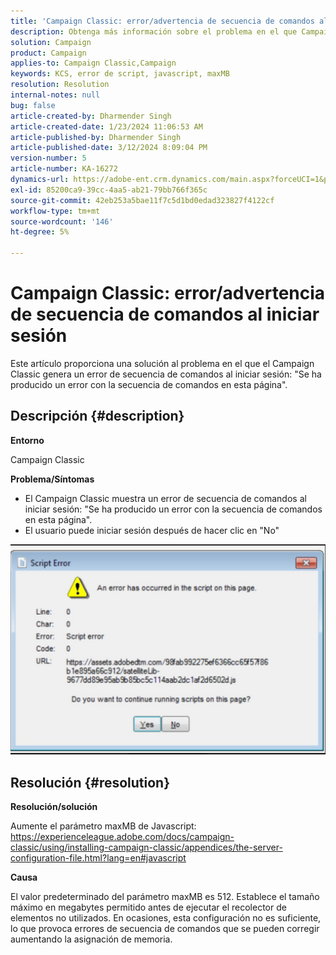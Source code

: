 ```yaml
---
title: 'Campaign Classic: error/advertencia de secuencia de comandos al iniciar sesión'
description: Obtenga más información sobre el problema en el que Campaign Classic muestra una advertencia de error de script al iniciar sesión. Aumente el parámetro maxMB de Javascript.
solution: Campaign
product: Campaign
applies-to: Campaign Classic,Campaign
keywords: KCS, error de script, javascript, maxMB
resolution: Resolution
internal-notes: null
bug: false
article-created-by: Dharmender Singh
article-created-date: 1/23/2024 11:06:53 AM
article-published-by: Dharmender Singh
article-published-date: 3/12/2024 8:09:04 PM
version-number: 5
article-number: KA-16272
dynamics-url: https://adobe-ent.crm.dynamics.com/main.aspx?forceUCI=1&pagetype=entityrecord&etn=knowledgearticle&id=3eda4c7e-dfb9-ee11-a569-6045bd006149
exl-id: 85200ca9-39cc-4aa5-ab21-79bb766f365c
source-git-commit: 42eb253a5bae11f7c5d1bd0edad323827f4122cf
workflow-type: tm+mt
source-wordcount: '146'
ht-degree: 5%

---
```


# Campaign Classic: error/advertencia de secuencia de comandos al iniciar sesión


Este artículo proporciona una solución al problema en el que el Campaign Classic genera un error de secuencia de comandos al iniciar sesión: &quot;Se ha producido un error con la secuencia de comandos en esta página&quot;.

## Descripción {#description}


<b>Entorno</b>

Campaign Classic

<b>Problema/Síntomas</b>

- El Campaign Classic muestra un error de secuencia de comandos al iniciar sesión: &quot;Se ha producido un error con la secuencia de comandos en esta página&quot;.
- El usuario puede iniciar sesión después de hacer clic en &quot;No&quot;


![](assets/___3fda4c7e-dfb9-ee11-a569-6045bd006149___.jpeg)


## Resolución {#resolution}


<b>Resolución/solución</b>

Aumente el parámetro maxMB de Javascript: https://experienceleague.adobe.com/docs/campaign-classic/using/installing-campaign-classic/appendices/the-server-configuration-file.html?lang=en#javascript

<b>Causa</b>

El valor predeterminado del parámetro maxMB es 512. Establece el tamaño máximo en megabytes permitido antes de ejecutar el recolector de elementos no utilizados. En ocasiones, esta configuración no es suficiente, lo que provoca errores de secuencia de comandos que se pueden corregir aumentando la asignación de memoria.
